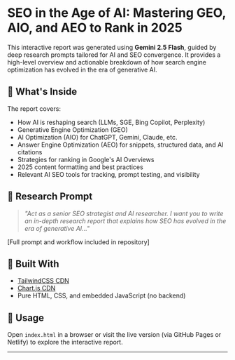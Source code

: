 # SEO in the Age of AI: Mastering GEO, AIO, and AEO to Rank in 2025

This interactive report was generated using **Gemini 2.5 Flash**, guided by deep research prompts tailored for AI and SEO convergence. It provides a high-level overview and actionable breakdown of how search engine optimization has evolved in the era of generative AI.

## 📘 What's Inside

The report covers:
- How AI is reshaping search (LLMs, SGE, Bing Copilot, Perplexity)
- Generative Engine Optimization (GEO)
- AI Optimization (AIO) for ChatGPT, Gemini, Claude, etc.
- Answer Engine Optimization (AEO) for snippets, structured data, and AI citations
- Strategies for ranking in Google's AI Overviews
- 2025 content formatting and best practices
- Relevant AI SEO tools for tracking, prompt testing, and visibility

## 🧠 Research Prompt

> *"Act as a senior SEO strategist and AI researcher. I want you to write an in-depth research report that explains how SEO has evolved in the era of generative AI..."*

[Full prompt and workflow included in repository]

## 🔧 Built With

- [TailwindCSS CDN](https://tailwindcss.com/)
- [Chart.js CDN](https://www.chartjs.org/)
- Pure HTML, CSS, and embedded JavaScript (no backend)

## 📎 Usage

Open `index.html` in a browser or visit the live version (via GitHub Pages or Netlify) to explore the interactive report.

---
